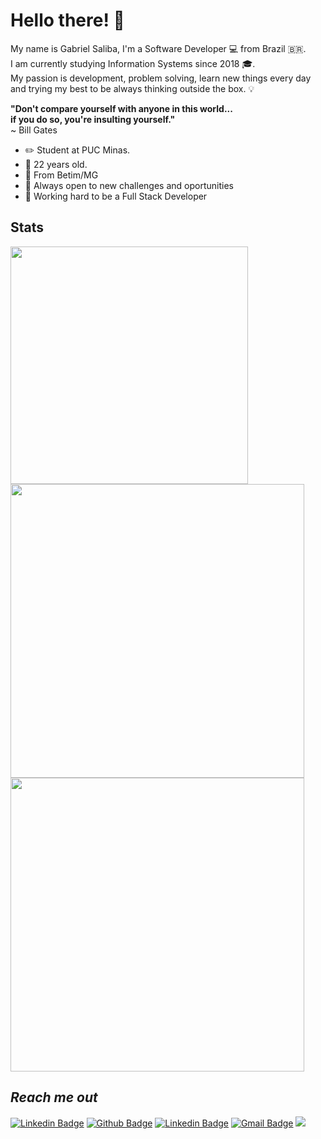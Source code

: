 # Hello there!  👋

My name is Gabriel Saliba, I'm a Software Developer 💻 from Brazil 🇧🇷. <br>
I am currently studying Information Systems since 2018 🎓.<br>
My passion is development, problem solving, learn new things every day and trying my best to be always thinking outside the box. 💡<br>

**"Don't compare yourself with anyone in this world...**<br>
**if you do so, you're insulting yourself."**<br>
~ Bill Gates

- ✏️ Student at PUC Minas.
-  🎂 22 years old.
-  📍 From Betim/MG
- 🧪 Always open to new challenges and oportunities
- 🚀 Working hard to be a Full Stack Developer

## Stats 

 <img width="380px" src="https://github-readme-stats.vercel.app/api/top-langs/?username=GabrielSaliba&langs_count=6&theme=radical&layout=compact"/> 
 <img width="470px" src="https://github-readme-stats.vercel.app/api?username=GabrielSaliba&hide=issues,contribs&count_private=true&show_icons=true&theme=radical&custom_title=My Github Stats"/>
 <img width="470px" src="https://github-readme-stats.vercel.app/api/wakatime?username=GabrielSaliba&theme=radical"/> 

 
## *Reach me out*

 [![Linkedin Badge](https://img.shields.io/badge/-LinkedIn-blue?style=flat-square&logo=Linkedin&logoColor=white&link=https://www.linkedin.com/in/gabriel-saliba-a80a5514a/)](https://www.linkedin.com/in/gabriel-saliba-a80a5514a/) [![Github Badge](https://img.shields.io/badge/-Github-black?style=flat-square&logo=Github&logoColor=white&link=https://github.com/GabrielSaliba)](https://github.com/GabrielSaliba) [![Linkedin Badge](https://img.shields.io/badge/-Instagram-purple?style=flat-square&logo=Instagram&logoColor=white&link=https://www.instagram.com/gabriels.exe/)](https://www.instagram.com/gabriels.exe/) [![Gmail Badge](https://img.shields.io/badge/-Gmail-c14438?style=flat-square&logo=Gmail&logoColor=white&link=mailto:gabriel.saliba.179@gmail.com)](mailto:gabriel.saliba.179@gmail.com) ![](https://komarev.com/ghpvc/?username=GabrielSaliba&color=brightgreen)
